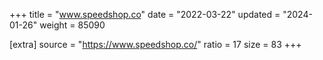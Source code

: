 +++
title = "www.speedshop.co"
date = "2022-03-22"
updated = "2024-01-26"
weight = 85090

[extra]
source = "https://www.speedshop.co/"
ratio = 17
size = 83
+++

